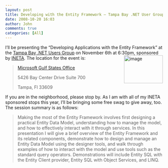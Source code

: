 ```yaml
---
layout: post
title: Developing with the Entity Framework – Tampa Bay .NET User Group on Nov 6, 2008
date: 2008-10-20 16:03
author: John
comments: true
categories: [All]
---
```

<p>I’ll be presenting the “Developing Applications with the Entity Framework” at the <a href="http://www.fladotnet.com/">Tampa Bay .NET Users Group</a> on November 6th at 6:30pm, sponsored by <a href="http://ineta.org/">INETA</a>. The location for the event is:<a href="http://www.ineta.org"><img title="image" style="border-right: 0px; border-top: 0px; display: inline; margin-left: 0px; border-left: 0px; margin-right: 0px; border-bottom: 0px" height="89" alt="image" src="http://images.johnpapa.net/wp-content/uploads/files/media/image/WindowsLiveWriter/DevelopingwiththeEntityFram.NETUserGroup_E1CD/image_3.png" width="124" align="right" border="0" /></a></p>  <blockquote>   <p><a href="http://maps.google.com/maps?hl=en&amp;client=firefox-a&amp;q=5426+Bay+Center+Drive+Suite+700+++Tampa,+Fl+33609&amp;ie=UTF8&amp;z=16&amp;iwloc=addr">Microsoft Gulf States Office</a></p>    <p>5426 Bay Center Drive Suite 700 </p>    <p>Tampa, Fl 33609 </p> </blockquote>  <p>If you are in the neighborhood, please stop by. As I am with all of my INETA sponsored stops this year, I’ll be bringing some free swag to give away, too. The session summary is as follows:</p>  <blockquote>   <p>Making the most of the Entity Framework involves first designing a practical Entity Data Model, understanding how to manage the model, and how to effectively interact with it through services. In this presentation I will give a brief overview of the Entity Framework and its related components, demonstrate how to design and manage an Entity Data Model using the designer tools, and walk through examples of how to interact with the model and use tools such as the standard query operators. Demonstrations will include Entity SQL with the Entity Client provider, Entity SQL with Object Services, and LINQ.</p></blockquote>

